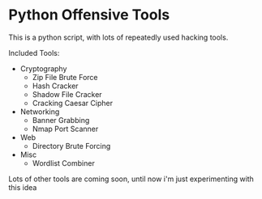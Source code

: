 # Python Offensive Tools

This is a python script, with lots of repeatedly used hacking tools.

Included Tools:

- Cryptography
  - Zip File Brute Force
  - Hash Cracker
  - Shadow File Cracker
  - Cracking Caesar Cipher
- Networking
  - Banner Grabbing
  - Nmap Port Scanner
- Web
  - Directory Brute Forcing
- Misc
  - Wordlist Combiner

Lots of other tools are coming soon, until now i'm just experimenting with this idea
